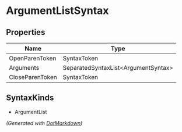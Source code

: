 # ArgumentListSyntax

## Properties

| Name            | Type                                 |
| --------------- | ------------------------------------ |
| OpenParenToken  | SyntaxToken                          |
| Arguments       | SeparatedSyntaxList\<ArgumentSyntax> |
| CloseParenToken | SyntaxToken                          |

## SyntaxKinds

* ArgumentList

*\(Generated with [DotMarkdown](http://github.com/JosefPihrt/DotMarkdown)\)*